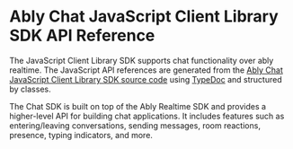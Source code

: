 # Ably Chat JavaScript Client Library SDK API Reference

The JavaScript Client Library SDK supports chat functionality over ably realtime. The JavaScript API references are generated from the [Ably Chat JavaScript Client Library SDK source code](https://github.com/ably-labs/ably-chat-js) using [TypeDoc](https://typedoc.org) and structured by classes.

The Chat SDK is built on top of the Ably Realtime SDK and provides a higher-level API for building chat applications. It includes features such as entering/leaving conversations, sending messages, room reactions, presence, typing indicators, and more.

